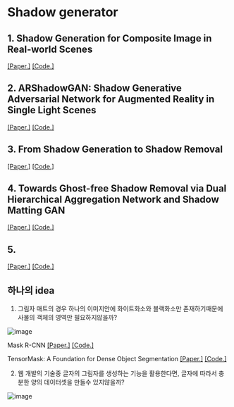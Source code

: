 # Shadow generator

## 1. Shadow Generation for Composite Image in Real-world Scenes
[[Paper.]](https://arxiv.org/pdf/2104.10338v1.pdf)
[[Code.]](https://github.com/bcmi/Object-Shadow-Generation-Dataset-DESOBA)

## 2. ARShadowGAN: Shadow Generative Adversarial Network for Augmented Reality in Single Light Scenes
[[Paper.]](https://openaccess.thecvf.com/content_CVPR_2020/papers/Liu_ARShadowGAN_Shadow_Generative_Adversarial_Network_for_Augmented_Reality_in_Single_CVPR_2020_paper.pdf)
[[Code.]](https://github.com/ldq9526/ARShadowGAN)

## 3. From Shadow Generation to Shadow Removal
[[Paper.]](https://arxiv.org/pdf/2103.12997v1.pdf)
[[Code.]](https://github.com/hhqweasd/G2R-ShadowNet)

## 4. Towards Ghost-free Shadow Removal via Dual Hierarchical Aggregation Network and Shadow Matting GAN
[[Paper.]](https://arxiv.org/pdf/1911.08718v2.pdf)
[[Code.]](https://github.com/vinthony/ghost-free-shadow-removal)

## 5. 
[[Paper.]]()
[[Code.]]()

## 하나의 idea
1. 그림자 매트의 경우 하나의 이미지안에 화이트화소와 블랙화소만 존재하기때문에 사물의 객체의 영역만 필요하지않을까?

![image](https://user-images.githubusercontent.com/60354713/125323208-7fd2c700-e379-11eb-8739-b4905e309770.png)


Mask R-CNN
[[Paper.]](https://arxiv.org/pdf/1703.06870.pdf)
[[Code.]]()

TensorMask: A Foundation for Dense Object Segmentation
[[Paper.]](https://arxiv.org/pdf/1903.12174v2.pdf)
[[Code.]](https://github.com/facebookresearch/detectron2/tree/master/projects/TensorMask)

2. 웹 개발의 기술중 글자의 그림자를 생성하는 기능을 활용한다면, 글자에 따라서 충분한 양의 데이터셋을 만들수 있지않을까?

![image](https://user-images.githubusercontent.com/60354713/125323144-6cbff700-e379-11eb-9425-da0ebced3600.png)
